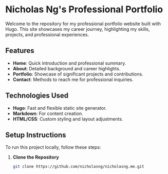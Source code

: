 # Nicholas Ng's Professional Portfolio

Welcome to the repository for my professional portfolio website built with Hugo. This site showcases my career journey, highlighting my skills, projects, and professional experiences.

## Features

- **Home**: Quick introduction and professional summary.
- **About**: Detailed background and career highlights.
- **Portfolio**: Showcase of significant projects and contributions.
- **Contact**: Methods to reach me for professional inquiries.

## Technologies Used

- **Hugo**: Fast and flexible static site generator.
- **Markdown**: For content creation.
- **HTML/CSS**: Custom styling and layout adjustments.

## Setup Instructions

To run this project locally, follow these steps:

1. **Clone the Repository**
   ```bash
   git clone https://github.com/nicholasng/nicholasng.me.git
